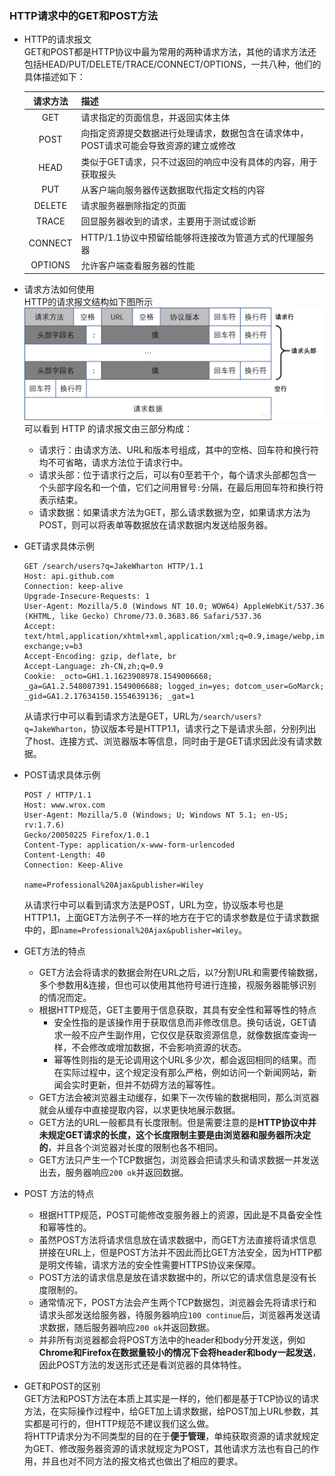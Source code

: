 ### HTTP请求中的GET和POST方法
+ HTTP的请求报文
<br>GET和POST都是HTTP协议中最为常用的两种请求方法，其他的请求方法还包括HEAD/PUT/DELETE/TRACE/CONNECT/OPTIONS，一共八种，他们的具体描述如下：

    | 请求方法 | 描述 |
    | :---: | :--- |
    | GET | 请求指定的页面信息，并返回实体主体 |
    | POST | 向指定资源提交数据进行处理请求，数据包含在请求体中，POST请求可能会导致资源的建立或修改 |
    | HEAD | 类似于GET请求，只不过返回的响应中没有具体的内容，用于获取报头 |
    | PUT | 从客户端向服务器传送数据取代指定文档的内容 |
    | DELETE | 请求服务器删除指定的页面 |
    | TRACE | 回显服务器收到的请求，主要用于测试或诊断 |
    | CONNECT | HTTP/1.1协议中预留给能够将连接改为管道方式的代理服务器 |
    | OPTIONS | 允许客户端查看服务器的性能 |

+ 请求方法如何使用
<br>HTTP的请求报文结构如下图所示
![HTTP请求报文结构](img/HTTP请求报文结构.png)
<br>可以看到 HTTP 的请求报文由三部分构成：
    + 请求行：由请求方法、URL和版本号组成，其中的空格、回车符和换行符均不可省略，请求方法位于请求行中。
    + 请求头部：位于请求行之后，可以有0至若干个，每个请求头部都包含一个头部字段名和一个值，它们之间用冒号`:`分隔，在最后用回车符和换行符表示结束。
    + 请求数据：如果请求方法为GET，那么请求数据为空，如果请求方法为POST，则可以将表单等数据放在请求数据内发送给服务器。

+ GET请求具体示例
    ```http request
    GET /search/users?q=JakeWharton HTTP/1.1
    Host: api.github.com
    Connection: keep-alive
    Upgrade-Insecure-Requests: 1
    User-Agent: Mozilla/5.0 (Windows NT 10.0; WOW64) AppleWebKit/537.36 (KHTML, like Gecko) Chrome/73.0.3683.86 Safari/537.36
    Accept: text/html,application/xhtml+xml,application/xml;q=0.9,image/webp,image/apng,*/*;q=0.8,application/signed-exchange;v=b3
    Accept-Encoding: gzip, deflate, br
    Accept-Language: zh-CN,zh;q=0.9
    Cookie: _octo=GH1.1.1623908978.1549006668; _ga=GA1.2.548087391.1549006688; logged_in=yes; dotcom_user=GoMarck; _gid=GA1.2.17634150.1554639136; _gat=1
    ```
    从请求行中可以看到请求方法是GET，URL为`/search/users?q=JakeWharton`，协议版本号是HTTP1.1，请求行之下是请求头部，分别列出了host、连接方式、浏览器版本等信息，同时由于是GET请求因此没有请求数据。

+ POST请求具体示例
    ```http request
    POST / HTTP/1.1
    Host: www.wrox.com
    User-Agent: Mozilla/5.0 (Windows; U; Windows NT 5.1; en-US; rv:1.7.6)
    Gecko/20050225 Firefox/1.0.1
    Content-Type: application/x-www-form-urlencoded
    Content-Length: 40
    Connection: Keep-Alive
    
    name=Professional%20Ajax&publisher=Wiley
    ```
    从请求行中可以看到请求方法是POST，URL为空，协议版本号也是HTTP1.1，上面GET方法例子不一样的地方在于它的请求参数是位于请求数据中的，即`name=Professional%20Ajax&publisher=Wiley`。

+ GET方法的特点
    + GET方法会将请求的数据会附在URL之后，以?分割URL和需要传输数据，多个参数用&连接，但也可以使用其他符号进行连接，视服务器能够识别的情况而定。
    + 根据HTTP规范，GET主要用于信息获取，其具有安全性和幂等性的特点
        + 安全性指的是该操作用于获取信息而非修改信息。换句话说，GET请求一般不应产生副作用，它仅仅是获取资源信息，就像数据库查询一样，不会修改或增加数据，不会影响资源的状态。
        + 幂等性则指的是无论调用这个URL多少次，都会返回相同的结果。而在实际过程中，这个规定没有那么严格，例如访问一个新闻网站，新闻会实时更新，但并不妨碍方法的幂等性。
    + GET方法会被浏览器主动缓存，如果下一次传输的数据相同，那么浏览器就会从缓存中直接提取内容，以求更快地展示数据。
    + GET方法的URL一般都具有长度限制。但是需要注意的是**HTTP协议中并未规定GET请求的长度，这个长度限制主要是由浏览器和服务器所决定的**，并且各个浏览器对长度的限制也各不相同。
    + GET方法只产生一个TCP数据包，浏览器会把请求头和请求数据一并发送出去，服务器响应`200 ok`并返回数据。

+ POST 方法的特点
    + 根据HTTP规范，POST可能修改变服务器上的资源，因此是不具备安全性和幂等性的。
    + 虽然POST方法将请求信息放在请求数据中，而GET方法直接将请求信息拼接在URL上，但是POST方法并不因此而比GET方法安全，因为HTTP都是明文传输，请求方法的安全性需要HTTPS协议来保障。
    + POST方法的请求信息是放在请求数据中的，所以它的请求信息是没有长度限制的。
    + 通常情况下，POST方法会产生两个TCP数据包，浏览器会先将请求行和请求头部发送给服务器，待服务器响应`100 continue`后，浏览器再发送请求数据，随后服务器响应`200 ok`并返回数据。
    + 并非所有浏览器都会将POST方法中的header和body分开发送，例如**Chrome和Firefox在数据量较小的情况下会将header和body一起发送**，因此POST方法的发送形式还是看浏览器的具体特性。

+ GET和POST的区别
<br>GET方法和POST方法在本质上其实是一样的，他们都是基于TCP协议的请求方法，在实际操作过程中，给GET加上请求数据，给POST加上URL参数，其实都是可行的，但HTTP规范不建议我们这么做。
<br>将HTTP请求分为不同类型的目的在于**便于管理**，单纯获取资源的请求就规定为GET、修改服务器资源的请求就规定为POST，其他请求方法也有自己的作用，并且也对不同方法的报文格式也做出了相应的要求。





